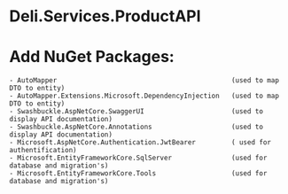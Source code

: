 # Deli.Services.ProductAPI

# Add NuGet Packages:
	- AutoMapper											(used to map DTO to entity)
	- AutoMapper.Extensions.Microsoft.DependencyInjection	(used to map DTO to entity)
	- Swashbuckle.AspNetCore.SwaggerUI						(used to display API documentation)
	- Swashbuckle.AspNetCore.Annotations					(used to display API documentation)
	- Microsoft.AspNetCore.Authentication.JwtBearer			( used for authentification)
	- Microsoft.EntityFrameworkCore.SqlServer				(used for database and migration's)
	- Microsoft.EntityFrameworkCore.Tools					(used for database and migration's)
